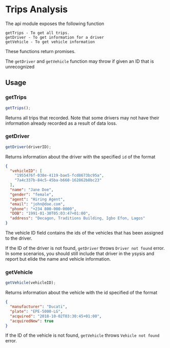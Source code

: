 # Trips Analysis

The api module exposes the following function

```
getTrips - To get all trips.
getDriver - To get information for a driver
getVehicle - To get vehicle information
```

These functions return promises.

The `getDriver` and `getVehicle` function may throw if given an ID that is unrecognized

## Usage

### getTrips

```js
getTrips();
```

Returns all trips that recorded.
Note that some drivers may not have their information already recorded as a result of data loss.

### getDriver

```js
getDriver(driverID);
```

Returns information about the driver with the specified `id` of the format

```json
{
  "vehicleID": [
    "1955476f-038e-4119-bae5-fcd8673bc95a",
    "7a4c337b-84c5-45ba-b660-162862b8bc23"
  ],
  "name": "Jane Doe",
  "gender": "female",
  "agent": "Hiring Agent",
  "email": "john@doe.com",
  "phone": "+234 800-000-0000",
  "DOB": "1991-01-30T05:03:47+01:00",
  "address": "Decagon, Traditions Building, Igbo Efon, Lagos"
}
```

The vehicle ID field contains the ids of the vehicles that has been assigned to the driver.

If the ID of the driver is not found, `getDriver` throws `Driver not found` error.
In some scenarios, you should still include that driver in the ysysis and report but elide the name and vehicle information.

### getVehicle

```js
getVehicle(vehicleID);
```

Returns information about the vehicle with the id specified of the format

```json
{
  "manufacturer": "Ducati",
  "plate": "EPE-5000-LG",
  "acquired": "2018-10-02T03:30:45+01:00",
  "acquiredNew": true
}
```

If the ID of the vehicle is not found, `getVehicle` throws `Vehicle not found` error.
